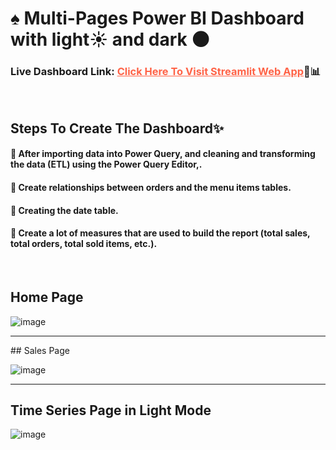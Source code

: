 
# ♠ Multi-Pages Power BI Dashboard with light☀️ and dark 🌑

### Live Dashboard Link: <a href = "https://app.powerbi.com/view?r=eyJrIjoiNTM3N2RkZmItMTdhOS00MDJkLWEzNDctOTc2NTM2MjYwNGEzIiwidCI6ImRmODY3OWNkLWE4MGUtNDVkOC05OWFjLWM4M2VkN2ZmOTVhMCJ9" style = "color: tomato">Click Here To Visit Streamlit Web App</a>🥰📊

<br>

## Steps To Create The Dashboard✨
#### 🍔 After importing data into Power Query, and cleaning and transforming the data (ETL) using the Power Query Editor,.
#### 🍔 Create relationships between orders and the menu items tables.
#### 🍔 Creating the date table.
#### 🍔 Create a lot of measures that are used to build the report (total sales, total orders, total sold items, etc.).

<br>

## Home Page

![image](https://github.com/modyehab810/Restaurant-Sales-Dashboard/assets/114261123/33bd6061-0831-4731-a75a-c074b0515368)


<hr>
## Sales Page

![image](https://github.com/modyehab810/Restaurant-Sales-Dashboard/assets/114261123/34163fe3-a424-43db-b4b7-127f9395960a)

<hr>

## Time Series Page in Light Mode
![image](https://github.com/modyehab810/Restaurant-Sales-Dashboard/assets/114261123/9e35c2c8-8a7d-436d-8d0b-0c0014959c3a)


